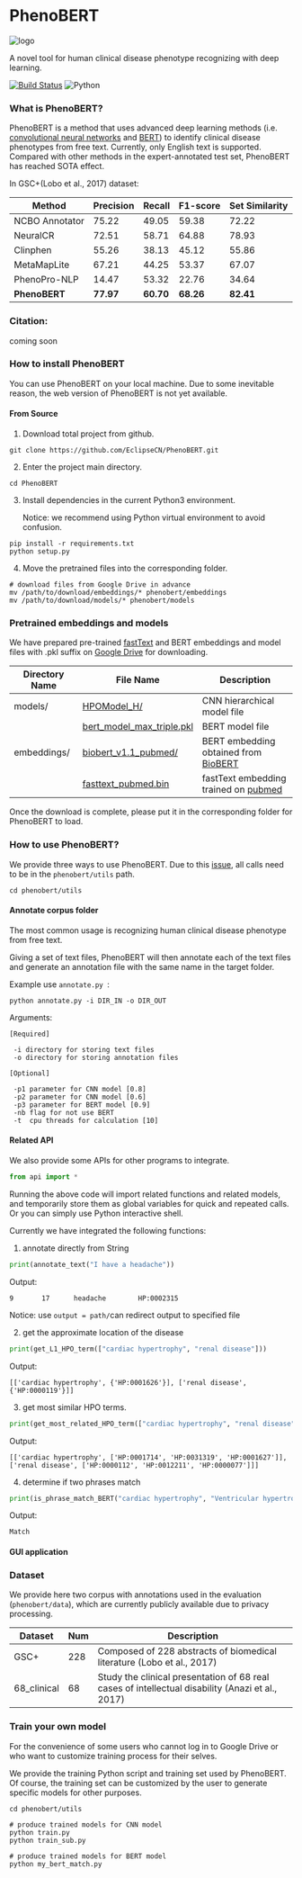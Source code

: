 # PhenoBERT
 ![logo](https://github.com/EclipseCN/PhenoBERT/blob/main/phenobert/img/logo.gif) 

A novel tool for human clinical disease phenotype recognizing with deep learning.

[![Build Status](https://travis-ci.com/EclipseCN/PhenoBERT.svg?branch=main)](https://travis-ci.com/EclipseCN/PhenoBERT) ![Python](https://img.shields.io/badge/python->=3.6-blue)

### What is PhenoBERT?

PhenoBERT is a method that uses advanced deep learning methods (i.e. [convolutional neural networks](https://en.wikipedia.org/wiki/Convolutional_neural_network) and [BERT](https://en.wikipedia.org/wiki/BERT_(language_model))) to identify clinical disease phenotypes from free text. Currently, only English text is supported. Compared with other methods in the expert-annotated test set, PhenoBERT has reached SOTA effect.



In GSC+(Lobo et al., 2017) dataset:

| **Method**          | Precision |Recall|F1-score| **Set  Similarity** |
| ------------------- | -------------- | -------------- | -------------- | ------------- |
| NCBO  Annotator | 75.22          | 49.05               | 59.38         | 72.22         |
| NeuralCR        | 72.51          | 58.71               | 64.88         | 78.93         |
| Clinphen        | 55.26          | 38.13               | 45.12         | 55.86         |
| MetaMapLite     | 67.21          | 44.25               | 53.37         | 67.07         |
| PhenoPro-NLP    | 14.47          | 53.32               | 22.76         | 34.64         |
| **PhenoBERT**    | **77.97**      | **60.70**           | **68.26** | **82.41** |



### Citation:

coming soon



### How to install PhenoBERT

You can use PhenoBERT on your local machine. Due to some inevitable reason, the web version of PhenoBERT is not yet available.

#### From Source

1. Download total project from github.

```shell
git clone https://github.com/EclipseCN/PhenoBERT.git
```

2. Enter the project main directory.

```she
cd PhenoBERT
```

3. Install dependencies in the current Python3 environment.

   Notice: we recommend using Python virtual environment to avoid confusion.

```shell
pip install -r requirements.txt
python setup.py
```

4. Move the pretrained files into the corresponding folder.
```shell
# download files from Google Drive in advance
mv /path/to/download/embeddings/* phenobert/embeddings
mv /path/to/download/models/* phenobert/models
```



### Pretrained embeddings and models

We have prepared pre-trained [fastText](https://en.wikipedia.org/wiki/FastText) and BERT embeddings and model files with .pkl suffix on [Google Drive](https://drive.google.com/) for downloading.

| Directory Name | File Name | Description |
| ---- | ------ | -------|
| models/ | [HPOModel_H/](https://drive.google.com/drive/folders/1NriTyBqh3kxUWv1lrnYjWBpYu0F0hrCh?usp=sharing) | CNN hierarchical model file |
|  | [bert_model_max_triple.pkl](https://drive.google.com/file/d/1AwRnaB5RruFUEdMkKohZmTlD4ILCkQ_z/view?usp=sharing) | BERT model file |
| embeddings/ | [biobert_v1.1_pubmed/](https://drive.google.com/drive/folders/10lko9BpToUl3PlUWrYbFmNyVHxDX1xby?usp=sharing) | BERT embedding obtained from [BioBERT](https://github.com/dmis-lab/biobert) |
| | [fasttext_pubmed.bin](https://drive.google.com/file/d/1GFB3I46B50sDUHcSpu84jZKqJnIjc--B/view?usp=sharing) | fastText embedding trained on [pubmed](https://en.wikipedia.org/wiki/PubMed) |

Once the download is complete, please put it in the corresponding folder for PhenoBERT to load.



### How to use PhenoBERT?

We provide three ways to use PhenoBERT. Due to this [issue](https://github.com/pytorch/pytorch/issues/18325), all calls need to be in the `phenobert/utils` path.

```shell
cd phenobert/utils
```



#### Annotate corpus folder

The most common usage is recognizing human clinical disease phenotype from free text. 

Giving a set of text files, PhenoBERT will then annotate each of the text files and generate an annotation file with the same name in the target folder.

Example use `annotate.py `:

```shell
python annotate.py -i DIR_IN -o DIR_OUT
```

Arguments: 

```shell
[Required]

 -i directory for storing text files
 -o directory for storing annotation files
 
[Optional]

 -p1 parameter for CNN model [0.8]
 -p2 parameter for CNN model [0.6]
 -p3 parameter for BERT model [0.9]
 -nb flag for not use BERT
 -t  cpu threads for calculation [10]
```



#### Related API

We also provide some APIs for other programs to integrate.

```python
from api import *
```

Running the above code will import related functions and related models, and temporarily store them as global variables for quick and repeated calls. Or you can simply use Python interactive shell.

Currently we have integrated the following functions:

1. annotate directly from String

```python
print(annotate_text("I have a headache"))
```

Output:

```shell
9       17      headache        HP:0002315
```

Notice: use `output = path/`can redirect output to specified file

2. get the approximate location of the disease

```python
print(get_L1_HPO_term(["cardiac hypertrophy", "renal disease"]))
```

Output:

```shell
[['cardiac hypertrophy', {'HP:0001626'}], ['renal disease', {'HP:0000119'}]]
```

3. get most similar HPO terms.

```python
print(get_most_related_HPO_term(["cardiac hypertrophy", "renal disease"]))
```

Output:

```shell
[['cardiac hypertrophy', ['HP:0001714', 'HP:0031319', 'HP:0001627']], ['renal disease', ['HP:0000112', 'HP:0012211', 'HP:0000077']]]
```

4. determine if two phrases match

```python
print(is_phrase_match_BERT("cardiac hypertrophy", "Ventricular hypertrophy"))
```

Output:

```shell
Match
```



#### GUI application



### Dataset

We provide here two corpus with annotations used in the evaluation (`phenobert/data`), which are currently publicly available due to privacy processing.

| Dataset     | Num  | Description                                                  |
| ----------- | ---- | ------------------------------------------------------------ |
| GSC+        | 228  | Composed of 228 abstracts of biomedical literature (Lobo et al., 2017) |
| 68_clinical | 68   | Study the clinical presentation of 68 real cases of intellectual disability (Anazi et al., 2017) |



### Train your own model

For the convenience of some users who cannot log in to Google Drive or who want to customize training process for their selves.

We provide the training Python script and training set used by PhenoBERT. Of course, the training set can be customized by the user to generate specific models for other purposes.

```shell
cd phenobert/utils

# produce trained models for CNN model
python train.py
python train_sub.py

# produce trained models for BERT model
python my_bert_match.py
```

